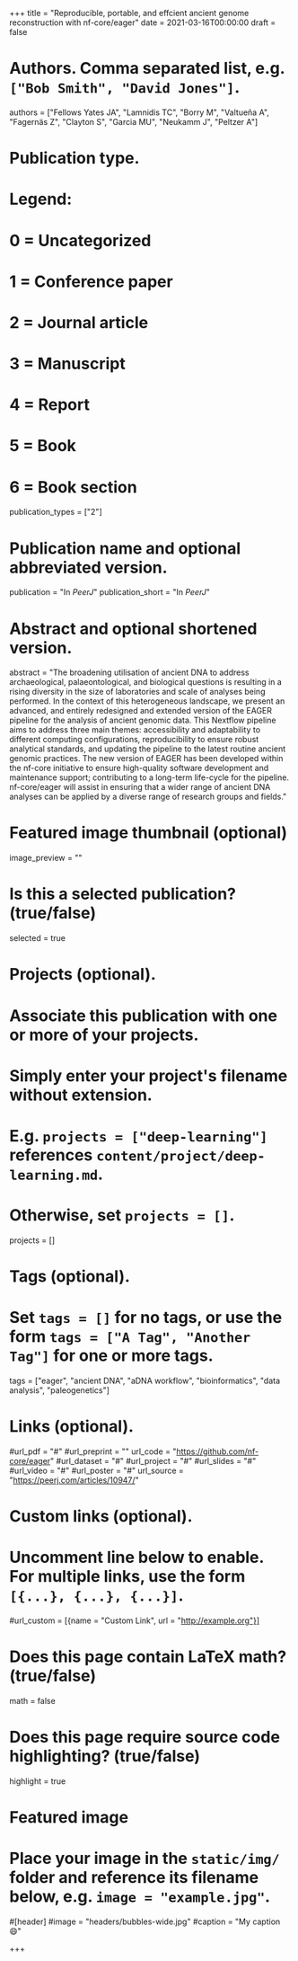 +++
title = "Reproducible, portable, and effcient ancient genome reconstruction with nf-core/eager"
date = 2021-03-16T00:00:00
draft = false

# Authors. Comma separated list, e.g. `["Bob Smith", "David Jones"]`.
authors = ["Fellows Yates JA", "Lamnidis TC", "Borry M", "Valtueña A", "Fagernäs Z", "Clayton S", "Garcia MU", "Neukamm J", "Peltzer A"]

# Publication type.
# Legend:
# 0 = Uncategorized
# 1 = Conference paper
# 2 = Journal article
# 3 = Manuscript
# 4 = Report
# 5 = Book
# 6 = Book section
publication_types = ["2"]

# Publication name and optional abbreviated version.
publication = "In *PeerJ*"
publication_short = "In *PeerJ*"

# Abstract and optional shortened version.
abstract = "The broadening utilisation of ancient DNA to address archaeological, palaeontological, and biological questions is resulting in a rising diversity in the size of laboratories and scale of analyses being performed. In the context of this heterogeneous landscape, we present an advanced, and entirely redesigned and extended version of the EAGER pipeline for the analysis of ancient genomic data. This Nextflow pipeline aims to address three main themes: accessibility and adaptability to different computing configurations, reproducibility to ensure robust analytical standards, and updating the pipeline to the latest routine ancient genomic practices. The new version of EAGER has been developed within the nf-core initiative to ensure high-quality software development and maintenance support; contributing to a long-term life-cycle for the pipeline. nf-core/eager will assist in ensuring that a wider range of ancient DNA analyses can be applied by a diverse range of research groups and fields."

# Featured image thumbnail (optional)
image_preview = ""

# Is this a selected publication? (true/false)
selected = true

# Projects (optional).
#   Associate this publication with one or more of your projects.
#   Simply enter your project's filename without extension.
#   E.g. `projects = ["deep-learning"]` references `content/project/deep-learning.md`.
#   Otherwise, set `projects = []`.
projects = []

# Tags (optional).
#   Set `tags = []` for no tags, or use the form `tags = ["A Tag", "Another Tag"]` for one or more tags.
tags = ["eager", "ancient DNA", "aDNA workflow", "bioinformatics", "data analysis", "paleogenetics"]

# Links (optional).
#url_pdf = "#"
#url_preprint = ""
url_code = "https://github.com/nf-core/eager"
#url_dataset = "#"
#url_project = "#"
#url_slides = "#"
#url_video = "#"
#url_poster = "#"
url_source = "https://peerj.com/articles/10947/"

# Custom links (optional).
#   Uncomment line below to enable. For multiple links, use the form `[{...}, {...}, {...}]`.
#url_custom = [{name = "Custom Link", url = "http://example.org"}]

# Does this page contain LaTeX math? (true/false)
math = false

# Does this page require source code highlighting? (true/false)
highlight = true

# Featured image
# Place your image in the `static/img/` folder and reference its filename below, e.g. `image = "example.jpg"`.
#[header]
#image = "headers/bubbles-wide.jpg"
#caption = "My caption :smile:"

+++
